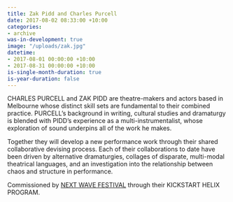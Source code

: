 ```yaml
---
title: Zak Pidd and Charles Purcell
date: 2017-08-02 08:33:00 +10:00
categories:
- archive
was-in-development: true
image: "/uploads/zak.jpg"
datetime:
- 2017-08-01 00:00:00 +10:00
- 2017-08-31 00:00:00 +10:00
is-single-month-duration: true
is-year-duration: false
---
```


CHARLES PURCELL and ZAK PIDD are theatre-makers and actors based in Melbourne whose distinct skill sets are fundamental to their combined practice. PURCELL’s background in writing, cultural studies and dramaturgy is blended with PIDD’s experience as a multi-instrumentalist, whose exploration of sound underpins all of the work he makes.

Together they will develop a new performance work through their shared collaborative devising process. Each of their collaborations to date have been driven by alternative dramaturgies, collages of disparate, multi-modal theatrical languages, and an investigation into the relationship between chaos and structure in performance.

Commissioned by [NEXT WAVE FESTIVAL](http://nextwave.org.au/) through their KICKSTART HELIX PROGRAM.
